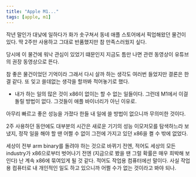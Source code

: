```yaml
---
title: "Apple M1..."
tags: [apple, m1]
---
```


작년 말인가 대낮에 일하다가 화가 솟구쳐서 동네 애플 스토어에서 픽업해왔던 물건이 있다. 딱 2주만 사용하고 그대로 반품했지만 참 만족스러웠지 싶다.

당시에 이 물건에 워낙 관심이 있었기 떄문인지 지금도 틈만 나면 관련 동영상이 유튜브의 권장 동영상으로 뜬다. 

참 좋은 물건이었던 기억이라 그래서 다시 살까 하는 생각도 여러번 들었지만 결론은 한결 같다. 또 잊고 쓸데없는 생각을 할까봐 적어놓기로 했다.

- 내가 하는 일의 많은 것이 x86이 없이는 할 수 없는 일들이다. 그런데 M1에서 이걸 돌릴 방법이 없다. 그것들이 애플 바이너리가 아닌 이유로.

아무리 빠르고 좋은 성능을 가졌다 한들 내 일에 쓸 방법이 없으니까 무의미한 것이다.

2주 사용하던 동안에도 대부분의 시간은 새로운 기기의 성능 이모저모를 탐색하느라 보냈지, 정작 일을 해야 할 땐 어쩔 수 없이 그전에 가지고 있던 x86을 켤 수 밖에 없었다. 

세상이 전부 arm binary를 돌려야 하는 것으로 바뀌기 전엔, 적어도 세상의 모든 industry가 x86으로부터 벗어나기 전엔 (지금으로 봤을 땐 그럴 확률은 매우 희박해 보인다) 난 계속 x86에 묶여있게 될 것 같다. 적어도 작업용 컴퓨터에선 말이다. 사실 작업용 컴퓨터로 내 개인적인 일도 하고 있으니까 어쩔 수가 없는 것이라고 봐야 되나.
